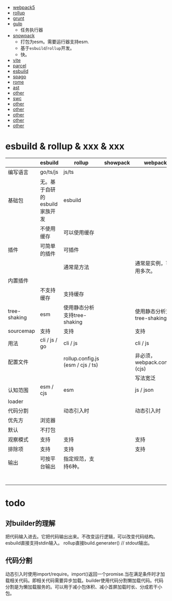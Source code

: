 - [webpack5](/builder/webpack5/index.html)
- [rollup](/builder/rollup/index.html)
- [grunt](/builder/grunt/index.html)
- [gulp](/builder/gulp/index.html)  
  - 任务执行器
- [snowpack](/builder/snowpack/index.html)
  - 打包为esm。需要运行器支持esm.
  - 基于`esbuild`/`rollup`开发。
  - 快。
- [vite](/builder/vite/index.html)
- [parcel](/builder/parcel.html)
- [esbuild](/builder/esbuild.html)
- [spago](/builder/spago.html)
- [rome](/builder/rome/index.html)
- [ast](/builder/ast.html)
- [other](/builder/other.html)
- [swc](/builder/swc.html)
- [other](/builder/other.html)
- [other](/builder/other.html)
- [other](/builder/other.html)
- [other](/builder/other.html)
- [other](/builder/other.html)

# esbuild & rollup & xxx & xxx
||esbuild|rollup|showpack|webpack5|||||||
|-|-|-|-|-|-|-|-|-|-|-|
|编写语言|go/ts/js|js/ts|||||||||
|基础包|无。基于自研的esbuild家族开发|esbuild|||||||||
||不使用缓存|可以使用缓存|||||||||
|插件|可简单的插件|可插件|||||||||
|||通常是方法||通常是实例，可使用多次。|||||||
|内置插件|||||||||||
||不支持缓存|支持缓存|||||||||
|tree-shaking|esm|使用静态分析支持tree-shaking||使用静态分析支持tree-shaking|||||||
|sourcemap|支持|支持||支持|||||||
|用法|cli / js / go|cli / js||cli / js|||||||
|配置文件||rollup.config.js (esm / cjs / ts)||非必须，webpack.config.js (cjs)|||||||
|||||写法宽泛|||||||
|认知范围|esm / cjs|esm||js / json|||||||
|loader|||||||||||
|代码分割||动态引入时||动态引入时|||||||
|优先方|浏览器||||||||||
|默认|不打包||||||||||
|观察模式|支持|支持||支持|||||||
|排除项|支持|支持||支持|||||||
|输出|可按平台输出|指定规范，支持6种。|||||||||
||||||||||||
||||||||||||
||||||||||||
||||||||||||
||||||||||||
||||||||||||
||||||||||||

# todo
## 对builder的理解
把代码输入进去。它把代码输出出来。不改变运行逻辑，可以改变代码结构。
esbuild直接支持stdin输入。
rollup直接build.generater() // stdout输出。

## 代码分割
动态引入时使用import/require。import()返回一个promise.当在满足条件时才加载相关代码。即相关代码需要异步加载。builder使用代码分割懒加载代码。代码分割是为懒加载服务的。可以用于减小包体积、减小首屏加载时长、分成若干小包。




